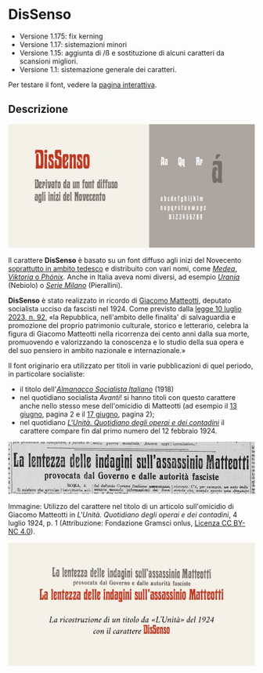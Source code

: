 # DisSenso
- Versione 1.175: fix kerning
- Versione 1.17: sistemazioni minori
- Versione 1.15: aggiunta di /ß e sostituzione di alcuni caratteri da scansioni migliori.
- Versione 1.1: sistemazione generale dei caratteri.

Per testare il font, vedere la [pagina interattiva](https://m-casanova.github.io/DisSenso/).

## Descrizione
![image](dissenso.jpg)

Il carattere **DisSenso** è basato su un font diffuso agli inizi del Novecento [soprattutto in ambito tedesco](https://www.typeoff.de/2022/08/how-old-is-the-specimen-and-the-typeface/) e
distribuito con vari nomi, come [*Medea*, *Viktoria* o *Phönix*](https://fontsinuse.com/typefaces/77099/viktoria).
Anche in Italia aveva nomi diversi, ad esempio *[Urania](https://books.google.it/books?id=QBDdVK3ifTMC&pg=RA2-PA97)* (Nebiolo) o *[Serie Milano](https://issuu.com/archiviotipografico/docs/pierallini___turchi/160)* (Pierallini).

**DisSenso** è stato realizzato in ricordo di [Giacomo Matteotti](https://it.wikipedia.org/wiki/Giacomo_Matteotti), deputato socialista ucciso da fascisti nel 1924.
Come previsto dalla [legge 10 luglio 2023, n. 92](https://www.gazzettaufficiale.it/eli/id/2023/07/21/23G00101/sg), «la Repubblica, nell'ambito delle finalita' di salvaguardia e promozione del proprio patrimonio culturale, storico e letterario, celebra la figura di Giacomo Matteotti nella ricorrenza dei cento anni dalla sua morte, promuovendo e valorizzando la conoscenza e lo studio della sua opera e del suo pensiero in ambito nazionale e internazionale.»

Il font originario era utilizzato per titoli in varie pubblicazioni di quel periodo, in particolare socialiste:
* il titolo dell'*[Almanacco Socialista Italiano](https://books.google.it/books?id=tMSXj9P78NEC&pg=PA1)* (1918)
* nel quotidiano socialista *Avanti!* si hanno titoli con questo carattere anche nello stesso mese dell'omicidio di Matteotti (ad esempio il [13 giugno](https://avanti.senato.it/js/pdfjs-dist/web/viewer.html?file=/files/reader.php?f%3DAvanti%201896-1993%20PDF/10.%20Avanti%20Ed.%20Nazionale%20%28Milano%29%201922-1924%20OCR%2FRAV0037037_1924_0140.PDF), pagina 2 e
il [17 giugno](https://avanti.senato.it/js/pdfjs-dist/web/viewer.html?file=/files/reader.php?f%3DAvanti%201896-1993%20PDF/10.%20Avanti%20Ed.%20Nazionale%20(Milano)%201922-1924%20OCR/19240617_143_1_Edizione+milanese.pdf), pagina 2);
* nel quotidiano [_L'Unità. Quotidiano degli operai e dei contadini_](https://www.archivipci.it/mirador.html?manifest-url=https://iiif.fondazionegramsci.org/manifest/iiif-gramsci-0003/6363f3594efac641c596faa4/manifest.json) il carattere compare fin dal primo numero del 12 febbraio 1924.

 ![image](Matteotti_1924.jpg)
 
Immagine: Utilizzo del carattere nel titolo di un articolo sull'omicidio di Giacomo Matteotti in _L'Unità. Quotidiano degli operai e dei contadini_, 4 luglio 1924, p. 1 (Attribuzione: Fondazione Gramsci onlus, [Licenza CC BY-NC 4.0](https://creativecommons.org/licenses/by-nc/4.0/)).

![image](dissenso_b.jpg)
